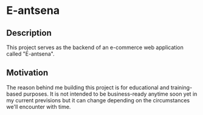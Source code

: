 # E-antsena

## Description
This project serves as the backend of an e-commerce web application called "E-antsena".

## Motivation
The reason behind me building this project is for educational and training-based purposes. It is not intended to be business-ready anytime soon yet in my current previsions but it can change depending on the circumstances we'll encounter with time.
